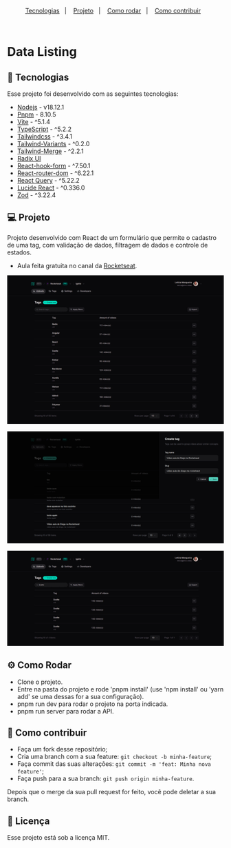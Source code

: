 <p align="center">
  <a href="#-tecnologias">Tecnologias</a>&nbsp;&nbsp;&nbsp;|&nbsp;&nbsp;&nbsp;
  <a href="#-projeto">Projeto</a>&nbsp;&nbsp;&nbsp;|&nbsp;&nbsp;&nbsp;
  <a href="#-como-rodar">Como rodar</a>&nbsp;&nbsp;&nbsp;|&nbsp;&nbsp;&nbsp;
  <a href="#-como-contribuir">Como contribuir</a>&nbsp;&nbsp;&nbsp;
  </p>

<br>

# Data Listing

## 🚀 Tecnologias

Esse projeto foi desenvolvido com as seguintes tecnologias:

- [Nodejs](https://nodejs.org/en/) - v18.12.1
- [Pnpm](https://pnpm.io/pt/) - 8.10.5
- [Vite](https://vitejs.dev/guide/) - ^5.1.4
- [TypeScript](https://www.typescriptlang.org/) - ^5.2.2
- [Tailwindcss](https://tailwindcss.com/) - ^3.4.1
- [Tailwind-Variants](https://www.tailwind-variants.org/docs/introduction) - ^0.2.0
- [Tailwind-Merge](https://www.npmjs.com/package/tailwind-merge) - ^2.2.1
- [Radix UI](https://www.radix-ui.com/)
- [React-hook-form](https://react-hook-form.com/) - ^7.50.1
- [React-router-dom](https://reactrouter.com/en/main) - ^6.22.1
- [React Query](https://tanstack.com/query/v3/) - ^5.22.2
- [Lucide React](https://lucide.dev/guide/packages/lucide-react) - ^0.336.0
- [Zod](https://zod.dev/) - ^3.22.4

## 💻 Projeto

Projeto desenvolvido com React de um formulário que permite o cadastro de uma tag, com validação de dados, filtragem de dados e controle de estados.

- Aula feita gratuita no canal da [Rocketseat](https://www.youtube.com/@rocketseat).

<p align="center">
  <img alt="" src=".github/image.png">
</p>

<p align="center">
  <img alt="" src=".github/image2.png">
</p>

<p align="center">
  <img alt="" src=".github/image3.png">
</p>

## ⚙️ Como Rodar

- Clone o projeto.
- Entre na pasta do projeto e rode 'pnpm install' (use 'npm install' ou 'yarn add' se uma dessas for a sua configuração).
- pnpm run dev para rodar o projeto na porta indicada.
- pnpm run server para rodar a API.

## 🤔 Como contribuir

- Faça um fork desse repositório;
- Cria uma branch com a sua feature: `git checkout -b minha-feature`;
- Faça commit das suas alterações: `git commit -m 'feat: Minha nova feature'`;
- Faça push para a sua branch: `git push origin minha-feature`.

Depois que o merge da sua pull request for feito, você pode deletar a sua branch.

## 📝 Licença

Esse projeto está sob a licença MIT.
